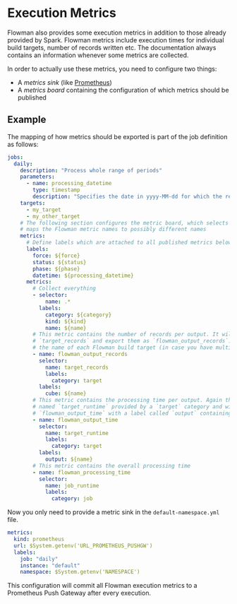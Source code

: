 # Execution Metrics

Flowman also provides some execution metrics in addition to those already provided by Spark. Flowman metrics include
execution times for individual build targets, number of records written etc. The documentation always contains an
information whenever some metrics are collected.

In order to actually use these metrics, you need to configure two things:
* A *metrics sink* (like [Prometheus](../spec/metric/prometheus.md))
* A *metrics board* containing the configuration of which metrics should be published

## Example
The mapping of how metrics should be exported is part of the job definition as follows:
```yaml
jobs:
  daily:
    description: "Process whole range of periods"
    parameters:
      - name: processing_datetime
        type: timestamp
        description: "Specifies the date in yyyy-MM-dd for which the result will be generated"
    targets:
      - my_target
      - my_other_target
    # The following section configures the metric board, which selects the Flowman metrics of interest and also
    # maps the Flowman metric names to possibly different names
    metrics:
      # Define labels which are attached to all published metrics below  
      labels:
        force: ${force}
        status: ${status}
        phase: ${phase}
        datetime: ${processing_datetime}
      metrics:
        # Collect everything
        - selector:
            name: .*
          labels:
            category: ${category}
            kind: ${kind}
            name: ${name}
        # This metric contains the number of records per output. It will search all metrics called
        # `target_records` and export them as `flowman_output_records`. It will also label each metric with
        # the name of each Flowman build target (in case you have multiple targets)
        - name: flowman_output_records
          selector:
            name: target_records
            labels:
              category: target
          labels:
            cube: ${name}
        # This metric contains the processing time per output. Again the selector will search for all metrics
        # named `target_runtime` provided by a `target` category and will export these metrics as
        # `flowman_output_time` with a label called `output` containing the name of the Flowman build target
        - name: flowman_output_time
          selector:
            name: target_runtime
            labels:
              category: target
          labels:
            output: ${name}
        # This metric contains the overall processing time
        - name: flowman_processing_time
          selector:
            name: job_runtime
            labels:
              category: job
```

Now you only need to provide a metric sink in the `default-namespace.yml` file.
```yaml
metrics:
  kind: prometheus
  url: $System.getenv('URL_PROMETHEUS_PUSHGW')
  labels:
    job: "daily"
    instance: "default"
    namespace: $System.getenv('NAMESPACE')
```
This configuration will commit all Flowman execution metrics to a Prometheus Push Gateway after every execution.
